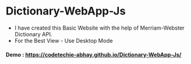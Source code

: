 # Dictionary-WebApp-Js
+ I have created this Basic Website with the help of Merriam-Webster Dictionary API.
+ For the Best View - Use Desktop Mode

#### Demo : https://codetechie-abhay.github.io/Dictionary-WebApp-Js/
